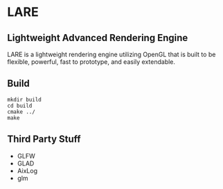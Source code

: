 # LARE
## Lightweight Advanced Rendering Engine
LARE is a lightweight rendering engine utilizing OpenGL that is built to be flexible, powerful, fast to prototype, and easily extendable. <br>

## Build
```
mkdir build
cd build
cmake ../
make
```

## Third Party Stuff
- GLFW
- GLAD
- AixLog
- glm